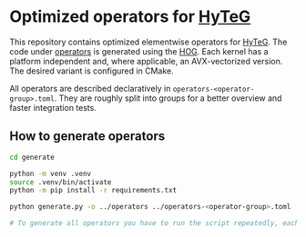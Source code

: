 # Optimized operators for [HyTeG](https://i10git.cs.fau.de/hyteg/hyteg)

This repository contains optimized elementwise operators for [HyTeG](https://i10git.cs.fau.de/hyteg/hyteg).
The code under [operators](operators) is generated using the [HOG](https://i10git.cs.fau.de/hyteg/hog).
Each kernel has a platform independent and, where applicable, an AVX-vectorized version.
The desired variant is configured in CMake.

All operators are described declaratively in `operators-<operator-group>.toml`.
They are roughly split into groups for a better overview and faster integration tests.

## How to generate operators

```sh
cd generate

python -m venv .venv
source .venv/bin/activate
python -m pip install -r requirements.txt

python generate.py -o ../operators ../operators-<operator-group>.toml

# To generate all operators you have to run the script repeatedly, each time with a different toml file.
```
